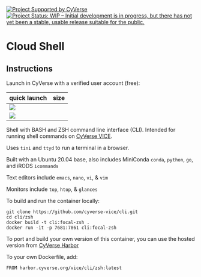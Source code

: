 [![Project Supported by CyVerse](https://de.cyverse.org/Powered-By-CyVerse-blue.svg)](https://learning.cyverse.org/projects/vice/en/latest/) [![Project Status: WIP – Initial development is in progress, but there has not yet been a stable, usable release suitable for the public.](https://www.repostatus.org/badges/latest/wip.svg)](https://www.repostatus.org/#wip) 

# Cloud Shell

## Instructions

Launch in CyVerse with a verified user account (free):

quick launch | size | 
------------ | ---- | 
<a href="" target="_blank"><img src="https://img.shields.io/badge/Ubuntu%2020.04-bash-red?style=plastic&logo=ubuntu"></a> | 
<a href="" target="_blank"><img src="https://img.shields.io/badge/Ubuntu%2020.04-zsh-teal?style=plastic&logo=ubuntu"></a> | 

Shell with BASH and ZSH command line interface (CLI). Intended for running shell commands on [CyVerse VICE](https://learning.cyverse.org/projects/vice/en/latest/).

Uses `tini` and `ttyd` to run a terminal in a browser.

Built with an Ubuntu 20.04 base, also includes MiniConda `conda`, `python`, `go`, and iRODS `icommands`

Text editors include `emacs`, `nano`, `vi`, & `vim`

Monitors include `top`, `htop`, & `glances`

To build and run the container locally:

```
git clone https://github.com/cyverse-vice/cli.git
cd cli/zsh
docker build -t cli:focal-zsh .
docker run -it -p 7681:7861 cli:focal-zsh
```

To port and build your own version of this container, you can use the hosted version from [CyVerse Harbor](https://harbor.cyverse.org/harbor/projects/17/repositories/cli)

To your own Dockerfile, add:

```
FROM harbor.cyverse.org/vice/cli/zsh:latest
```

